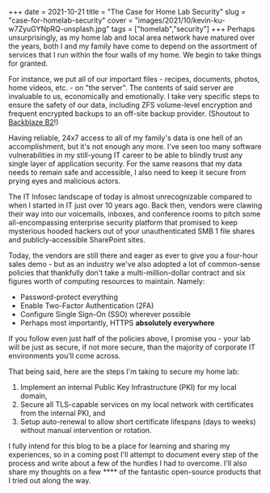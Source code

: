 +++
date = 2021-10-21
title = "The Case for Home Lab Security"
slug = "case-for-homelab-security"
cover = "images/2021/10/kevin-ku-w7ZyuGYNpRQ-unsplash.jpg"
tags = ["homelab","security"]
+++
Perhaps unsurprisingly, as my home lab and local area network have matured over the years, both I and my family have come to depend on the assortment of services that I run within the four walls of my home.  We begin to take things for granted.

For instance, we put all of our important files - recipes, documents, photos, home videos, etc. - on "the server".  The contents of said server are invaluable to us, economically and emotionally.  I take very specific steps to ensure the safety of our data, including ZFS volume-level encryption and frequent encrypted backups to an off-site backup provider.  (Shoutout to [Backblaze B2](https://www.backblaze.com/b2/cloud-storage.html)!)

Having reliable, 24x7 access to all of my family's data is one hell of an accomplishment, but it's not enough any more.  I've seen too many software vulnerabilities in my still-young IT career to be able to blindly trust any single layer of application security.  For the same reasons that my data needs to remain safe and accessible, I also need to keep it secure from prying eyes and malicious actors.

The IT Infosec landscape of today is almost unrecognizable compared to when I started in IT just over 10 years ago.  Back then, vendors were clawing their way into our voicemails, inboxes, and conference rooms to pitch some all-encompassing enterprise security platform that promised to keep mysterious hooded hackers out of your unauthenticated SMB 1 file shares and publicly-accessible SharePoint sites.

Today, the vendors are still there and eager as ever to give you a four-hour sales demo - but as an industry we've also adopted a lot of common-sense policies that thankfully don't take a multi-million-dollar contract and six figures worth of computing resources to maintain.  Namely:

* Password-protect everything
* Enable Two-Factor Authentication (2FA)
* Configure Single Sign-On (SSO) wherever possible
* Perhaps most importantly, HTTPS **absolutely everywhere**

If you follow even just half of the policies above, I promise you - your lab will be just as secure, if not more secure, than the majority of corporate IT environments you'll come across.

That being said, here are the steps I'm taking to secure my home lab:

1. Implement an internal Public Key Infrastructure (PKI) for my local domain,
2. Secure all TLS-capable services on my local network with certificates from the internal PKI, and
3. Setup auto-renewal to allow short certificate lifespans (days to weeks) without manual intervention or rotation.

I fully intend for this blog to be a place for learning and sharing my experiences, so in a coming post I'll attempt to document every step of the process and write about a few of the hurdles I had to overcome.  I'll also share my thoughts on a few **** of the fantastic open-source products that I tried out along the way.

